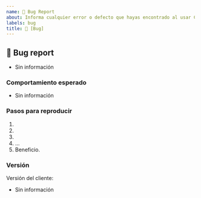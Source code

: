```yaml
---
name: 🐛 Bug Report
about: Informa cualquier error o defecto que hayas encontrado al usar Cataclysmo 4.3.4
labels: bug
title: 🐛 [Bug] 
---
```


## 🐛 Bug report
<!-- Describe tu problema en detalle.  Danos tanta información como sea posible.  ¡Deberías incluir una captura de pantalla!  -->
- Sin información

### Comportamiento esperado
<!-- Cómo debería funcionar? + prueba -->
- Sin información

###  Pasos para reproducir
<!-- Proporcione todos los comandos GM necesarios para reproducir si es posible. -->
1.
2.
3.
4. ...
5. Beneficio.

### Versión
<!-- Proporcione esta información si está disponible y corresponde -->
<!--
  Versiones de cliente actualmente disponibles:
  - 4.3.4.15595
-->
Versión del cliente: 
- Sin información
